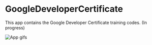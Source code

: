 # GoogleDeveloperCertificate
This app contains the Google Developer Certificate training codes. (In progress)

![App gifs](demo/version1.gif)
